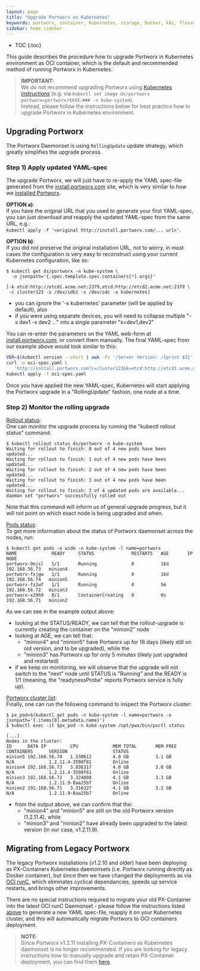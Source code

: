```yaml
---
layout: page
title: "Upgrade Portworx on Kubernetes"
keywords: portworx, container, Kubernetes, storage, Docker, k8s, flexvol, pv, persistent disk
sidebar: home_sidebar
---
```


* TOC
{:toc}

This guide describes the procedure how to upgrade Portworx in Kubernetes environment as OCI container, which is the default and recommended method of running Portworx in Kubernetes.


>**IMPORTANT:**<br/>We do not recommend upgrading Portworx using [Kubernetes instructions](https://kubernetes.io/docs/tasks/manage-daemon/update-daemon-set/) (e.g. via `kubectl set image ds/portworx portworx=portworx/XXXX:### -n kube-system`).<br/>
>Instead, please follow the instructions below for best practice how to upgrade Portworx in Kubernetes environment.


## Upgrading Portworx

The Portworx Daemonset is using `RollingUpdate` update strategy, which greatly simplifies the upgrade process.

### Step 1) Apply updated YAML-spec

The upgrade Portworx, we will just have to re-apply the YAML spec-file generated from the [install.portworx.com](http://install.portworx.com) site, which is very similar to how we [installed Portworx](/scheduler/kubernetes/install.html#install).


**OPTION a)**:<br/>
If you have the original URL that you used to generate your first YAML-spec, you can just download and reapply the updated YAML-spec from the same URL, e.g.:<br/>`kubectl apply -f '<original http://install.portworx.com/... url>'`.



**OPTION b)**:<br/>
If you did not preserve the original installation URL, not to worry, in most cases the configuration is very easy to reconstruct using your current Kubernetes configuration, like so:

```
$ kubectl get ds/portworx -n kube-system \
  -o jsonpath='{.spec.template.spec.containers[*].args}'

[-k etcd:http://etcd1.acme.net:2379,etcd:http://etcd2.acme.net:2379 \
 -c cluster123 -s /dev/sdb1 -s /dev/sdc -x kubernetes]
```
* you can ignore the '-x kubernetes' parameter (will be applied by default), also
* if you were using separate devices, you will need to collapse multiple "-s dev1 -s dev2 ..." into a single parameter "s=dev1,dev2"

You can re-enter the parameters on the YAML web-form at [install.portworx.com](http://install.portworx.com), or convert them manually.
The final YAML-spec from our example above would look similar to this:

```bash
VER=$(kubectl version --short | awk -Fv '/Server Version: /{print $3}')
curl -o oci-spec.yaml \
   'http://install.portworx.com?c=cluster123&k=etcd:http://etcd1.acme.net:2379,etcd:http://etcd2.acme.net:2379&s=/dev/sdb1,/dev/sdc&kbver=$VER'
kubectl apply -f oci-spec.yaml
```



Once you have applied the new YAML-spec, Kubernetes will start applying the Portworx upgrade in a "RollingUpdate" fashion, one node at a time.


### Step 2) Monitor the rolling upgrade

<U>Rollout status</U>:<br/>
One can monitor the upgrade process by running the "kubectl rollout status" command:

```
$ kubectl rollout status ds/portworx -n kube-system
Waiting for rollout to finish: 0 out of 4 new pods have been updated...
Waiting for rollout to finish: 1 out of 4 new pods have been updated...
Waiting for rollout to finish: 2 out of 4 new pods have been updated...
Waiting for rollout to finish: 3 out of 4 new pods have been updated...
Waiting for rollout to finish: 3 of 4 updated pods are available...
daemon set "portworx" successfully rolled out
```

Note that this command will inform us of general upgrade progress, but it will not point on which exact node is being upgraded and when.

<U>Pods status</U>:<br/>
To get more information about the status of Portworx daemonset across the nodes, run:

```
$ kubectl get pods -o wide -n kube-system -l name=portworx
NAME             READY     STATUS              RESTARTS   AGE       IP              NODE
portworx-9njsl   1/1       Running             0          16d       192.168.56.73   minion4
portworx-fxjgw   1/1       Running             0          16d       192.168.56.74   minion5
portworx-fz2wf   1/1       Running             0          5m        192.168.56.72   minion3
portworx-x29h9   0/1       ContainerCreating   0          0s        192.168.56.71   minion2
```

As we can see in the example output above:

* looking at the STATUS/READY, we can tell that the rollout-upgrade is currently creating the container on the "minion2" node
* looking at AGE, we can tell that:
   - "minion4" and "minion5" have Portworx up for 16 days (likely still on old version, and to be upgraded), while the
   - "minion3" has Portworx up for only 5 minutes (likely just upgraded and restarted)
* if we keep on monitoring, we will observe that the upgrade will not switch to the "next" node until STATUS is "Running" and the READY is 1/1 (meaning, the "readynessProbe" reports Portworx service is fully up).

<U>Portworx cluster list</U>:<br/>
Finally, one can run the following command to inspect the Portworx cluster:

```
$ px_pod=$(kubectl get pods -n kube-system -l name=portworx -o jsonpath='{.items[0].metadata.name}')
$ kubectl exec -it $px_pod -n kube-system /opt/pwx/bin/pxctl status

[...]
Nodes in the cluster:
ID      DATA IP         CPU             MEM TOTAL       MEM FREE        CONTAINERS      VERSION                 STATUS
minion5 192.168.56.74   1.530612        4.0 GB          3.1 GB          N/A             1.2.11.4-3598f81        Online
minion4 192.168.56.73   3.836317        4.0 GB          3.0 GB          N/A             1.2.11.4-3598f81        Online
minion3 192.168.56.72   3.324808        4.1 GB          3.3 GB          N/A             1.2.11.9-8aa25b7        Online
minion2 192.168.56.71   3.316327        4.1 GB          3.2 GB          N/A             1.2.11.9-8aa25b7        Online
```
* from the output above, we can confirm that the:
   - "minion4" and "minion5" are still on the old Portworx version (1.2.11.4), while
   - "minion3" and "minion2" have already been upgraded to the latest version (in our case, v1.2.11.9).


## Migrating from Legacy Portworx

The legacy Portworx installations (v1.2.10 and older) have been deploying as PX-Containers Kubernetes daemonsets (i.e. Portworx running directly as Docker container), but since then we have changed the deployments as via [OCI runC](/runc/runc/index.html), which eliminates cyclical dependancies, speeds up service restarts, and brings other improvements.

There are no special instructions required to migrate your old PX-Container into the latest OCI runC Daemonset - please follow the instructions listed [above](#upgrading-portworx) to generate a new YAML spec-file, reapply it on your Kubernetes cluster, and this will automatically migrate Portworx to OCI containers deployment.


>**NOTE**:<br/>Since Portworx v1.2.11 installing PX-Containers as Kubernetes daemonset is no longer recommended.  If you are looking for legacy instructions how to manually upgrade and retain PX-Container deployment, you can find them [here](/scheduler/kubernetes/upgrade-legacy.html).
